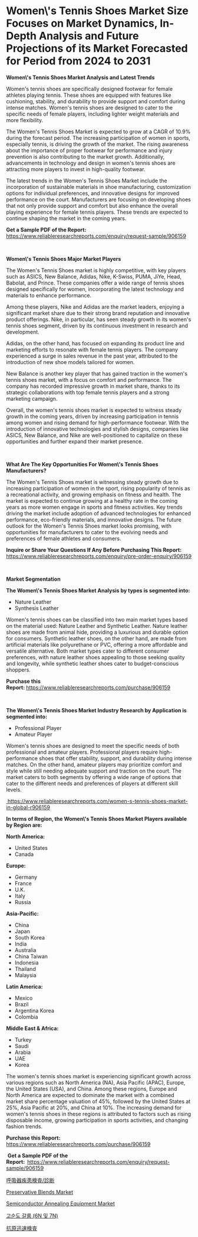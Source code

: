 <p><h1>Women\'s Tennis Shoes Market Size Focuses on Market Dynamics, In-Depth Analysis and Future Projections of its Market Forecasted for Period from 2024 to 2031</h1></p><p><strong>Women\'s Tennis Shoes Market Analysis and Latest Trends</strong></p>
<p><p>Women's tennis shoes are specifically designed footwear for female athletes playing tennis. These shoes are equipped with features like cushioning, stability, and durability to provide support and comfort during intense matches. Women's tennis shoes are designed to cater to the specific needs of female players, including lighter weight materials and more flexibility.</p><p>The Women's Tennis Shoes Market is expected to grow at a CAGR of 10.9% during the forecast period. The increasing participation of women in sports, especially tennis, is driving the growth of the market. The rising awareness about the importance of proper footwear for performance and injury prevention is also contributing to the market growth. Additionally, advancements in technology and design in women's tennis shoes are attracting more players to invest in high-quality footwear.</p><p>The latest trends in the Women's Tennis Shoes Market include the incorporation of sustainable materials in shoe manufacturing, customization options for individual preferences, and innovative designs for improved performance on the court. Manufacturers are focusing on developing shoes that not only provide support and comfort but also enhance the overall playing experience for female tennis players. These trends are expected to continue shaping the market in the coming years.</p></p>
<p><strong>Get a Sample PDF of the Report:&nbsp;</strong> <a href="https://www.reliableresearchreports.com/enquiry/request-sample/906159">https://www.reliableresearchreports.com/enquiry/request-sample/906159</a></p>
<p>&nbsp;</p>
<p><strong>Women\'s Tennis Shoes Major Market Players</strong></p>
<p><p>The Women's Tennis Shoes market is highly competitive, with key players such as ASICS, New Balance, Adidas, Nike, K-Swiss, PUMA, JiYe, Head, Babolat, and Prince. These companies offer a wide range of tennis shoes designed specifically for women, incorporating the latest technology and materials to enhance performance.</p><p>Among these players, Nike and Adidas are the market leaders, enjoying a significant market share due to their strong brand reputation and innovative product offerings. Nike, in particular, has seen steady growth in its women's tennis shoes segment, driven by its continuous investment in research and development.</p><p>Adidas, on the other hand, has focused on expanding its product line and marketing efforts to resonate with female tennis players. The company experienced a surge in sales revenue in the past year, attributed to the introduction of new shoe models tailored for women.</p><p>New Balance is another key player that has gained traction in the women's tennis shoes market, with a focus on comfort and performance. The company has recorded impressive growth in market share, thanks to its strategic collaborations with top female tennis players and a strong marketing campaign.</p><p>Overall, the women's tennis shoes market is expected to witness steady growth in the coming years, driven by increasing participation in tennis among women and rising demand for high-performance footwear. With the introduction of innovative technologies and stylish designs, companies like ASICS, New Balance, and Nike are well-positioned to capitalize on these opportunities and further expand their market presence.</p></p>
<p>&nbsp;</p>
<p><strong>What Are The Key Opportunities For Women\'s Tennis Shoes Manufacturers?</strong></p>
<p><p>The Women's Tennis Shoes market is witnessing steady growth due to increasing participation of women in the sport, rising popularity of tennis as a recreational activity, and growing emphasis on fitness and health. The market is expected to continue growing at a healthy rate in the coming years as more women engage in sports and fitness activities. Key trends driving the market include adoption of advanced technologies for enhanced performance, eco-friendly materials, and innovative designs. The future outlook for the Women's Tennis Shoes market looks promising, with opportunities for manufacturers to cater to the evolving needs and preferences of female athletes and consumers.</p></p>
<p><strong>Inquire or Share Your Questions If Any Before Purchasing This Report:</strong> <a href="https://www.reliableresearchreports.com/enquiry/pre-order-enquiry/906159">https://www.reliableresearchreports.com/enquiry/pre-order-enquiry/906159</a></p>
<p>&nbsp;</p>
<p><strong>Market Segmentation</strong></p>
<p><strong>The Women\'s Tennis Shoes Market Analysis by types is segmented into:</strong></p>
<p><ul><li>Nature Leather</li><li>Synthesis Leather</li></ul></p>
<p><p>Women's tennis shoes can be classified into two main market types based on the material used: Nature Leather and Synthetic Leather. Nature leather shoes are made from animal hide, providing a luxurious and durable option for consumers. Synthetic leather shoes, on the other hand, are made from artificial materials like polyurethane or PVC, offering a more affordable and versatile alternative. Both market types cater to different consumer preferences, with nature leather shoes appealing to those seeking quality and longevity, while synthetic leather shoes cater to budget-conscious shoppers.</p></p>
<p><strong>Purchase this Report:&nbsp;</strong><a href="https://www.reliableresearchreports.com/purchase/906159">https://www.reliableresearchreports.com/purchase/906159</a></p>
<p>&nbsp;</p>
<p><strong>The Women\'s Tennis Shoes Market Industry Research by Application is segmented into:</strong></p>
<p><ul><li>Professional Player</li><li>Amateur Player</li></ul></p>
<p><p>Women's tennis shoes are designed to meet the specific needs of both professional and amateur players. Professional players require high-performance shoes that offer stability, support, and durability during intense matches. On the other hand, amateur players may prioritize comfort and style while still needing adequate support and traction on the court. The market caters to both segments by offering a wide range of options that cater to the different needs and preferences of players at different skill levels.</p></p>
<p><a href="https://www.reliableresearchreports.com/women-s-tennis-shoes-market-in-global-r906159">&nbsp;https://www.reliableresearchreports.com/women-s-tennis-shoes-market-in-global-r906159</a></p>
<p><strong>In terms of Region, the Women\'s Tennis Shoes Market Players available by Region are:</strong></p>
<p>
    <p> <strong> North America: </strong>
        <ul>
            <li>United States</li>
            <li>Canada</li>
        </ul>
        </p> 
    <p> <strong> Europe: </strong>
        <ul>
            <li>Germany</li>
            <li>France</li>
            <li>U.K.</li>
            <li>Italy</li>
            <li>Russia</li>
        </ul>
        </p> 
    <p> <strong> Asia-Pacific: </strong>
        <ul>
            <li>China</li>
            <li>Japan</li>
            <li>South Korea</li>
            <li>India</li>
            <li>Australia</li>
            <li>China Taiwan</li>
            <li>Indonesia</li>
            <li>Thailand</li>
            <li>Malaysia</li>
        </ul>
        </p> 
    <p> <strong> Latin America: </strong>
        <ul>
            <li>Mexico</li>
            <li>Brazil</li>
            <li>Argentina Korea</li>
            <li>Colombia</li>
        </ul>
        </p> 
    <p> <strong> Middle East & Africa: </strong>
        <ul>
            <li>Turkey</li>
            <li>Saudi</li>
            <li>Arabia</li>
            <li>UAE</li>
            <li>Korea</li>
        </ul>
    </p>
    </p>
<p><p>The women's tennis shoes market is experiencing significant growth across various regions such as North America (NA), Asia Pacific (APAC), Europe, the United States (USA), and China. Among these regions, Europe and North America are expected to dominate the market with a combined market share percentage valuation of 45%, followed by the United States at 25%, Asia Pacific at 20%, and China at 10%. The increasing demand for women's tennis shoes in these regions is attributed to factors such as rising disposable income, growing participation in sports activities, and changing fashion trends.</p></p>
<p><strong>Purchase this Report: </strong><a href="https://www.reliableresearchreports.com/purchase/906159">https://www.reliableresearchreports.com/purchase/906159</a></p>
<p>&nbsp;<strong>Get a Sample PDF of the Report:&nbsp;&nbsp;</strong><a href="https://www.reliableresearchreports.com/enquiry/request-sample/906159">https://www.reliableresearchreports.com/enquiry/request-sample/906159</a></p>
<p><strong></strong></p>
<p><p><a href="https://github.com/RandallRunte2023/Market-Research-Report-List-1/blob/main/125172784071.md">呼吸器疾患検査/診断</a></p><p><a href="https://github.com/JameTravis/Market-Research-Report-List-5/blob/main/preservative-blends-market.md">Preservative Blends Market</a></p><p><a href="https://www.linkedin.com/pulse/semiconductor-annealing-equipment-market-comprehensive-assessment-6ycef?trackingId=2wqFHqQclATobuUn5tmKSw%3D%3D">Semiconductor Annealing Equipment Market</a></p><p><a href="https://medium.com/@sherlock567567/%EA%B3%A0%EC%88%9C%EB%8F%84-%EA%B0%88%EB%A5%A8-6n-%EB%B0%8F-7n-%EC%8B%9C%EC%9E%A5-%EB%8F%99%ED%96%A5-%EB%B0%8F-%EC%8B%9C%EC%9E%A5-%EB%B6%84%EC%84%9D%EC%9D%B4-2024-2031%EB%85%84%EA%B9%8C%EC%A7%80-%EC%98%88%EC%B8%A1%EB%90%A9%EB%8B%88%EB%8B%A4-28fa9897a640">고순도 갈륨 (6N 및 7N)</a></p><p><a href="https://medium.com/@carllane655/%E3%82%A2%E3%83%B3%E3%83%81%E3%82%B2%E3%83%B3%E6%80%A5%E9%80%9F%E3%83%86%E3%82%B9%E3%83%88%E3%81%AE%E5%B8%82%E5%A0%B4%E8%AA%BF%E6%9F%BB%E3%83%AC%E3%83%9D%E3%83%BC%E3%83%88-%E3%81%9D%E3%81%AE%E6%AD%B4%E5%8F%B2%E3%81%A8%E5%B0%86%E6%9D%A5%E4%BA%88%E6%B8%AC-2024%E5%B9%B4%E3%81%8B%E3%82%892031%E5%B9%B4-905226666a11">抗原迅速検査</a></p></p>